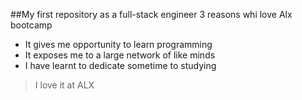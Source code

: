 ##My first repository as a full-stack engineer
3 reasons whi love Alx bootcamp
- It gives me opportunity to learn programming
- It exposes me to a large network of like minds
- I have learnt to dedicate sometime to studying
> I love it at ALX
